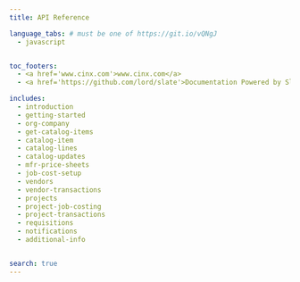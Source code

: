 ```yaml
---
title: API Reference

language_tabs: # must be one of https://git.io/vQNgJ
  - javascript


toc_footers:
  - <a href='www.cinx.com'>www.cinx.com</a>
  - <a href='https://github.com/lord/slate'>Documentation Powered by Slate</a>

includes:
  - introduction
  - getting-started
  - org-company
  - get-catalog-items
  - catalog-item
  - catalog-lines
  - catalog-updates
  - mfr-price-sheets
  - job-cost-setup
  - vendors
  - vendor-transactions
  - projects
  - project-job-costing
  - project-transactions
  - requisitions
  - notifications
  - additional-info


search: true
---
```


